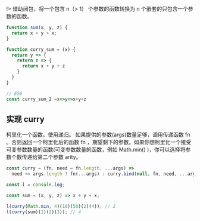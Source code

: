 !> 借助闭包，将一个包含 n（> 1） 个参数的函数转换为 n 个嵌套的只包含一个参数的函数。

```javascript
function sum(x, y, z) {
  return x + y + x;
}

function curry_sum = (x) {
  return y => {
    return z => {
      return x + y + z
    }
  }
}

// ES6
const curry_sum_2 =x=>y=>x+y+z
```

## 实现 curry

柯里化一个函数。使用递归。 如果提供的参数(args)数量足够，调用传递函数 fn 。否则返回一个柯里化后的函数 fn ，期望剩下的参数。如果你想柯里化一个接受可变参数数量的函数(可变参数数量的函数，例如 Math.min() )，你可以选择将参数个数传递给第二个参数 arity。

```javascript
const curry = (fn, need = fn.length, ...args) =>
  need <= args.length ? fn(...args) : curry.bind(null, fn, need, ...args);
```

```javascript
const l = console.log;

const sum = (x, y, z) => x + y + x;

l(curry(Math.min, 4)(10)(50)(2)(4)); // 2
l(curry(sum)(1)(2)(3)); // 4
```
